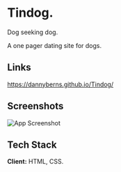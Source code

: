 
# Tindog.

Dog seeking dog.

A one pager dating site for dogs.
## Links
https://dannyberns.github.io/Tindog/
## Screenshots

![App Screenshot](https://i.ibb.co/svZQHB7/tindog.png)



## Tech Stack

**Client:** HTML, CSS.

